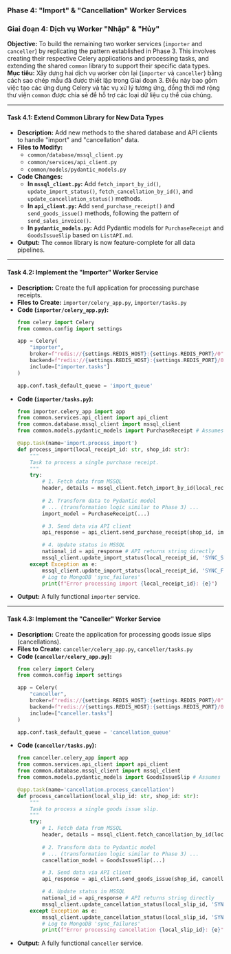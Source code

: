 ### **Phase 4: "Import" & "Cancellation" Worker Services**
### **Giai đoạn 4: Dịch vụ Worker "Nhập" & "Hủy"**

**Objective:** To build the remaining two worker services (`importer` and `canceller`) by replicating the pattern established in Phase 3. This involves creating their respective Celery applications and processing tasks, and extending the shared `common` library to support their specific data types.
**Mục tiêu:** Xây dựng hai dịch vụ worker còn lại (`importer` và `canceller`) bằng cách sao chép mẫu đã được thiết lập trong Giai đoạn 3. Điều này bao gồm việc tạo các ứng dụng Celery và tác vụ xử lý tương ứng, đồng thời mở rộng thư viện `common` được chia sẻ để hỗ trợ các loại dữ liệu cụ thể của chúng.

---

#### **Task 4.1: Extend Common Library for New Data Types**

*   **Description:** Add new methods to the shared database and API clients to handle "import" and "cancellation" data.
*   **Files to Modify:**
    *   `common/database/mssql_client.py`
    *   `common/services/api_client.py`
    *   `common/models/pydantic_models.py`
*   **Code Changes:**
    *   **In `mssql_client.py`:** Add `fetch_import_by_id()`, `update_import_status()`, `fetch_cancellation_by_id()`, and `update_cancellation_status()` methods.
    *   **In `api_client.py`:** Add `send_purchase_receipt()` and `send_goods_issue()` methods, following the pattern of `send_sales_invoice()`.
    *   **In `pydantic_models.py`:** Add Pydantic models for `PurchaseReceipt` and `GoodsIssueSlip` based on `ListAPI.md`.
*   **Output:** The `common` library is now feature-complete for all data pipelines.

---

#### **Task 4.2: Implement the "Importer" Worker Service**

*   **Description:** Create the full application for processing purchase receipts.
*   **Files to Create:** `importer/celery_app.py`, `importer/tasks.py`
*   **Code (`importer/celery_app.py`):**
    ```python
    from celery import Celery
    from common.config import settings

    app = Celery(
        "importer",
        broker=f"redis://{settings.REDIS_HOST}:{settings.REDIS_PORT}/0",
        backend=f"redis://{settings.REDIS_HOST}:{settings.REDIS_PORT}/0",
        include=["importer.tasks"]
    )

    app.conf.task_default_queue = 'import_queue'
    ```
*   **Code (`importer/tasks.py`):**
    ```python
    from importer.celery_app import app
    from common.services.api_client import api_client
    from common.database.mssql_client import mssql_client
    from common.models.pydantic_models import PurchaseReceipt # Assumes this is created

    @app.task(name='import.process_import')
    def process_import(local_receipt_id: str, shop_id: str):
        """
        Task to process a single purchase receipt.
        """
        try:
            # 1. Fetch data from MSSQL
            header, details = mssql_client.fetch_import_by_id(local_receipt_id)
            
            # 2. Transform data to Pydantic model
            # ... (transformation logic similar to Phase 3) ...
            import_model = PurchaseReceipt(...)

            # 3. Send data via API client
            api_response = api_client.send_purchase_receipt(shop_id, import_model)

            # 4. Update status in MSSQL
            national_id = api_response # API returns string directly
            mssql_client.update_import_status(local_receipt_id, 'SYNC_SUCCESS', national_id)
        except Exception as e:
            mssql_client.update_import_status(local_receipt_id, 'SYNC_FAILED')
            # Log to MongoDB 'sync_failures'
            print(f"Error processing import {local_receipt_id}: {e}")
    ```
*   **Output:** A fully functional `importer` service.

---

#### **Task 4.3: Implement the "Canceller" Worker Service**

*   **Description:** Create the application for processing goods issue slips (cancellations).
*   **Files to Create:** `canceller/celery_app.py`, `canceller/tasks.py`
*   **Code (`canceller/celery_app.py`):**
    ```python
    from celery import Celery
    from common.config import settings

    app = Celery(
        "canceller",
        broker=f"redis://{settings.REDIS_HOST}:{settings.REDIS_PORT}/0",
        backend=f"redis://{settings.REDIS_HOST}:{settings.REDIS_PORT}/0",
        include=["canceller.tasks"]
    )

    app.conf.task_default_queue = 'cancellation_queue'
    ```
*   **Code (`canceller/tasks.py`):**
    ```python
    from canceller.celery_app import app
    from common.services.api_client import api_client
    from common.database.mssql_client import mssql_client
    from common.models.pydantic_models import GoodsIssueSlip # Assumes this is created

    @app.task(name='cancellation.process_cancellation')
    def process_cancellation(local_slip_id: str, shop_id: str):
        """
        Task to process a single goods issue slip.
        """
        try:
            # 1. Fetch data from MSSQL
            header, details = mssql_client.fetch_cancellation_by_id(local_slip_id)
            
            # 2. Transform data to Pydantic model
            # ... (transformation logic similar to Phase 3) ...
            cancellation_model = GoodsIssueSlip(...)

            # 3. Send data via API client
            api_response = api_client.send_goods_issue(shop_id, cancellation_model)

            # 4. Update status in MSSQL
            national_id = api_response # API returns string directly
            mssql_client.update_cancellation_status(local_slip_id, 'SYNC_SUCCESS', national_id)
        except Exception as e:
            mssql_client.update_cancellation_status(local_slip_id, 'SYNC_FAILED')
            # Log to MongoDB 'sync_failures'
            print(f"Error processing cancellation {local_slip_id}: {e}")
    ```
*   **Output:** A fully functional `canceller` service.